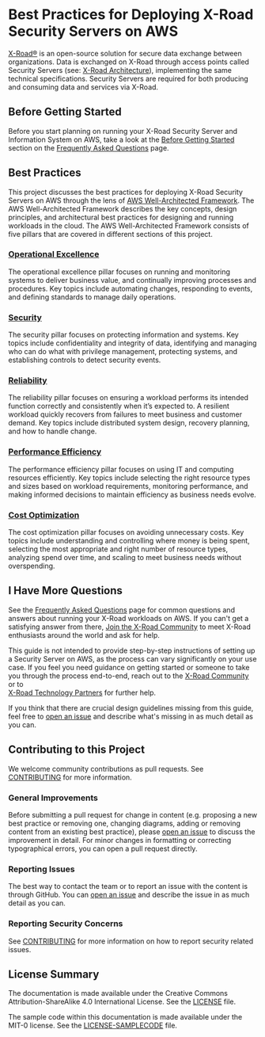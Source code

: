 # Best Practices for Deploying X-Road Security Servers on AWS

[X-Road®](https://x-road.global/) is an open-source solution for secure data exchange between organizations.
Data is exchanged on X-Road through access points called Security Servers 
(see: [X-Road Architecture](https://x-road.global/architecture)), implementing the same technical specifications.
Security Servers are required for both producing and consuming data and services via X-Road.

## Before Getting Started

Before you start planning on running your X-Road Security Server and Information System on AWS, take a look at the 
[Before Getting Started](FAQ.md#before-getting-started) section on the [Frequently Asked Questions](FAQ.md) page. 

## Best Practices

This project discusses the best practices for deploying X-Road Security Servers on AWS through the lens of 
[AWS Well-Architected Framework](https://aws.amazon.com/architecture/well-architected). The AWS Well-Architected 
Framework describes the key concepts, design principles, and architectural best practices for designing and running 
workloads in the cloud. The AWS Well-Architected Framework consists of five pillars that are covered in different 
sections of this project.

### [Operational Excellence](operational-excellence.md)

The operational excellence pillar focuses on running and monitoring systems to deliver business value, and continually 
improving processes and procedures. Key topics include automating changes, responding to events, and defining 
standards to manage daily operations.

### [Security](security.md)

The security pillar focuses on protecting information and systems. Key topics include confidentiality and integrity of 
data, identifying and managing who can do what with privilege management, protecting systems, and establishing controls 
to detect security events.

### [Reliability](reliability.md)

The reliability pillar focuses on ensuring a workload performs its intended function correctly and consistently when 
it’s expected to. A resilient workload quickly recovers from failures to meet business and customer demand. Key topics 
include distributed system design, recovery planning, and how to handle change.

### [Performance Efficiency](performance-efficiency.md)

The performance efficiency pillar focuses on using IT and computing resources efficiently. Key topics include selecting 
the right resource types and sizes based on workload requirements, monitoring performance, and making informed decisions 
to maintain efficiency as business needs evolve.

### [Cost Optimization](cost-optimization.md)

The cost optimization pillar focuses on avoiding unnecessary costs. Key topics include understanding and controlling 
where money is being spent, selecting the most appropriate and right number of resource types, analyzing spend over 
time, and scaling to meet business needs without overspending.


## I Have More Questions

See the [Frequently Asked Questions](FAQ.md) page for common questions and answers about running your X-Road workloads
on AWS. If you can't get a satisfying answer from there, [Join the X-Road Community](https://x-road.global/join) to
meet X-Road enthusiasts around the world and ask for help.

This guide is not intended to provide step-by-step instructions of setting up a Security Server on AWS, as the process
can vary significantly on your use case. If you feel you need guidance on getting started or someone to take you 
through the process end-to-end, reach out to the [X-Road Community](https://x-road.global/community) or to   
[X-Road Technology Partners](https://x-road.global/xroad-technology-partners-companies) for further help.

If you think that there are crucial design guidelines missing from this guide, feel free to 
[open an issue](https://github.com/aws-samples/aws-best-practices-for-xroad-security-servers/issues/new) and
describe what's missing in as much detail as you can.

## Contributing to this Project

We welcome community contributions as pull requests. See [CONTRIBUTING](CONTRIBUTING.md) for more information.

### General Improvements

Before submitting a pull request for change in content (e.g. proposing a new best practice or removing one, changing
diagrams, adding or removing content from an existing best practice), 
please [open an issue](https://github.com/aws-samples/aws-best-practices-for-xroad-security-servers/issues/new) to 
discuss the improvement in detail. For minor changes in formatting or correcting typographical errors, you can open
a pull request directly.

### Reporting Issues

The best way to contact the team or to report an issue with the content is through GitHub. 
You can [open an issue](https://github.com/aws-samples/aws-best-practices-for-xroad-security-servers/issues/new) and 
describe the issue in as much detail as you can.

### Reporting Security Concerns

See [CONTRIBUTING](CONTRIBUTING.md#security-issue-notifications) for more information on how to report security related
issues.

## License Summary

The documentation is made available under the Creative Commons Attribution-ShareAlike 4.0 International License. 
See the [LICENSE](LICENSE-SAMPLECODE) file.

The sample code within this documentation is made available under the MIT-0 license. 
See the [LICENSE-SAMPLECODE](LICENSE-SAMPLECODE) file.
